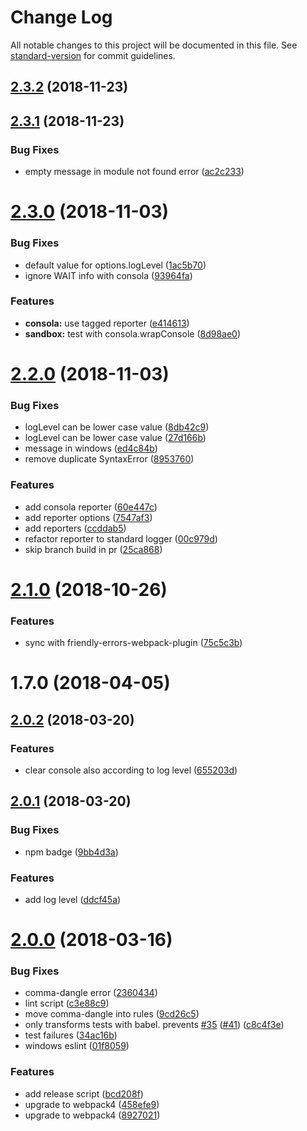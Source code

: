 # Change Log

All notable changes to this project will be documented in this file. See [standard-version](https://github.com/conventional-changelog/standard-version) for commit guidelines.

<a name="2.3.2"></a>
## [2.3.2](https://github.com/nuxt/friendly-errors-webpack-plugin/compare/v2.3.1...v2.3.2) (2018-11-23)



<a name="2.3.1"></a>
## [2.3.1](https://github.com/nuxt/friendly-errors-webpack-plugin/compare/v2.3.0...v2.3.1) (2018-11-23)


### Bug Fixes

* empty message in module not found error ([ac2c233](https://github.com/nuxt/friendly-errors-webpack-plugin/commit/ac2c233))



<a name="2.3.0"></a>
# [2.3.0](https://github.com/nuxt/friendly-errors-webpack-plugin/compare/v2.2.0...v2.3.0) (2018-11-03)


### Bug Fixes

* default value for options.logLevel ([1ac5b70](https://github.com/nuxt/friendly-errors-webpack-plugin/commit/1ac5b70))
* ignore WAIT info with consola ([93964fa](https://github.com/nuxt/friendly-errors-webpack-plugin/commit/93964fa))


### Features

* **consola:** use tagged reporter ([e414613](https://github.com/nuxt/friendly-errors-webpack-plugin/commit/e414613))
* **sandbox:** test with consola.wrapConsole ([8d98ae0](https://github.com/nuxt/friendly-errors-webpack-plugin/commit/8d98ae0))



<a name="2.2.0"></a>
# [2.2.0](https://github.com/nuxt/friendly-errors-webpack-plugin/compare/v2.1.0...v2.2.0) (2018-11-03)


### Bug Fixes

* logLevel can be lower case value ([8db42c9](https://github.com/nuxt/friendly-errors-webpack-plugin/commit/8db42c9))
* logLevel can be lower case value ([27d166b](https://github.com/nuxt/friendly-errors-webpack-plugin/commit/27d166b))
* message in windows ([ed4c84b](https://github.com/nuxt/friendly-errors-webpack-plugin/commit/ed4c84b))
* remove duplicate SyntaxError ([8953760](https://github.com/nuxt/friendly-errors-webpack-plugin/commit/8953760))


### Features

* add consola reporter ([60e447c](https://github.com/nuxt/friendly-errors-webpack-plugin/commit/60e447c))
* add reporter options ([7547af3](https://github.com/nuxt/friendly-errors-webpack-plugin/commit/7547af3))
* add reporters ([ccddab5](https://github.com/nuxt/friendly-errors-webpack-plugin/commit/ccddab5))
* refactor reporter to standard logger ([00c979d](https://github.com/nuxt/friendly-errors-webpack-plugin/commit/00c979d))
* skip branch build in pr ([25ca868](https://github.com/nuxt/friendly-errors-webpack-plugin/commit/25ca868))



<a name="2.1.0"></a>
# [2.1.0](https://github.com/nuxt/friendly-errors-webpack-plugin/compare/v2.0.2...v2.1.0) (2018-10-26)


### Features

* sync with friendly-errors-webpack-plugin ([75c5c3b](https://github.com/nuxt/friendly-errors-webpack-plugin/commit/75c5c3b))



<a name="1.7.0"></a>
# 1.7.0 (2018-04-05)



<a name="2.0.2"></a>
## [2.0.2](https://github.com/nuxt/friendly-errors-webpack-plugin/compare/v2.0.1...v2.0.2) (2018-03-20)


### Features

* clear console also according to log level ([655203d](https://github.com/nuxt/friendly-errors-webpack-plugin/commit/655203d))



<a name="2.0.1"></a>
## [2.0.1](https://github.com/nuxt/friendly-errors-webpack-plugin/compare/v2.0.0...v2.0.1) (2018-03-20)


### Bug Fixes

* npm badge ([9bb4d3a](https://github.com/nuxt/friendly-errors-webpack-plugin/commit/9bb4d3a))


### Features

* add log level ([ddcf45a](https://github.com/nuxt/friendly-errors-webpack-plugin/commit/ddcf45a))



<a name="2.0.0"></a>
# [2.0.0](https://github.com/nuxt/friendly-errors-webpack-plugin/compare/v1.6.1...v2.0.0) (2018-03-16)


### Bug Fixes

* comma-dangle error ([2360434](https://github.com/nuxt/friendly-errors-webpack-plugin/commit/2360434))
* lint script ([c3e88c9](https://github.com/nuxt/friendly-errors-webpack-plugin/commit/c3e88c9))
* move comma-dangle into rules ([9cd26c5](https://github.com/nuxt/friendly-errors-webpack-plugin/commit/9cd26c5))
* only transforms tests with babel. prevents [#35](https://github.com/nuxt/friendly-errors-webpack-plugin/issues/35) ([#41](https://github.com/nuxt/friendly-errors-webpack-plugin/issues/41)) ([c8c4f3e](https://github.com/nuxt/friendly-errors-webpack-plugin/commit/c8c4f3e))
* test failures ([34ac16b](https://github.com/nuxt/friendly-errors-webpack-plugin/commit/34ac16b))
* windows eslint ([01f8059](https://github.com/nuxt/friendly-errors-webpack-plugin/commit/01f8059))


### Features

* add release script ([bcd208f](https://github.com/nuxt/friendly-errors-webpack-plugin/commit/bcd208f))
* upgrade to webpack4 ([458efe9](https://github.com/nuxt/friendly-errors-webpack-plugin/commit/458efe9))
* upgrade to webpack4 ([8927021](https://github.com/nuxt/friendly-errors-webpack-plugin/commit/8927021))
